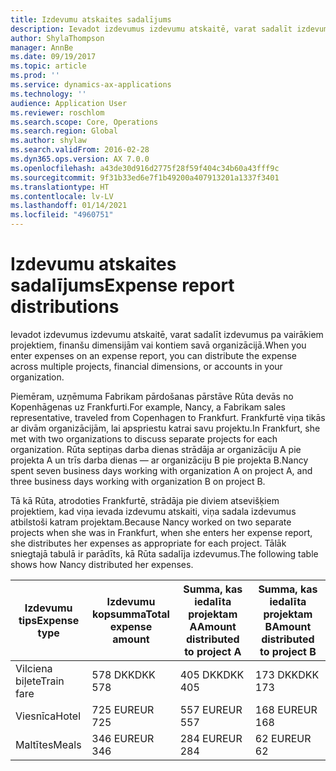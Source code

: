 ```yaml
---
title: Izdevumu atskaites sadalījums
description: Ievadot izdevumus izdevumu atskaitē, varat sadalīt izdevumus pa vairākiem projektiem, juridiskām personām vai kontiem savā organizācijā.
author: ShylaThompson
manager: AnnBe
ms.date: 09/19/2017
ms.topic: article
ms.prod: ''
ms.service: dynamics-ax-applications
ms.technology: ''
audience: Application User
ms.reviewer: roschlom
ms.search.scope: Core, Operations
ms.search.region: Global
ms.author: shylaw
ms.search.validFrom: 2016-02-28
ms.dyn365.ops.version: AX 7.0.0
ms.openlocfilehash: a43de30d916d2775f28f59f404c34b60a43fff9c
ms.sourcegitcommit: 9f31b33ed6e7f1b49200a407913201a1337f3401
ms.translationtype: HT
ms.contentlocale: lv-LV
ms.lasthandoff: 01/14/2021
ms.locfileid: "4960751"
---
```

# <a name="expense-report-distributions"></a><span data-ttu-id="9c6df-103">Izdevumu atskaites sadalījums</span><span class="sxs-lookup"><span data-stu-id="9c6df-103">Expense report distributions</span></span>

<span data-ttu-id="9c6df-104">Ievadot izdevumus izdevumu atskaitē, varat sadalīt izdevumus pa vairākiem projektiem, finanšu dimensijām vai kontiem savā organizācijā.</span><span class="sxs-lookup"><span data-stu-id="9c6df-104">When you enter expenses on an expense report, you can distribute the expense across multiple projects, financial dimensions, or accounts in your organization.</span></span>

<span data-ttu-id="9c6df-105">Piemēram, uzņēmuma Fabrikam pārdošanas pārstāve Rūta devās no Kopenhāgenas uz Frankfurti.</span><span class="sxs-lookup"><span data-stu-id="9c6df-105">For example, Nancy, a Fabrikam sales representative, traveled from Copenhagen to Frankfurt.</span></span> <span data-ttu-id="9c6df-106">Frankfurtē viņa tikās ar divām organizācijām, lai apspriestu katrai savu projektu.</span><span class="sxs-lookup"><span data-stu-id="9c6df-106">In Frankfurt, she met with two organizations to discuss separate projects for each organization.</span></span> <span data-ttu-id="9c6df-107">Rūta septiņas darba dienas strādāja ar organizāciju A pie projekta A un trīs darba dienas — ar organizāciju B pie projekta B.</span><span class="sxs-lookup"><span data-stu-id="9c6df-107">Nancy spent seven business days working with organization A on project A, and three business days working with organization B on project B.</span></span>

<span data-ttu-id="9c6df-108">Tā kā Rūta, atrodoties Frankfurtē, strādāja pie diviem atsevišķiem projektiem, kad viņa ievada izdevumu atskaiti, viņa sadala izdevumus atbilstoši katram projektam.</span><span class="sxs-lookup"><span data-stu-id="9c6df-108">Because Nancy worked on two separate projects when she was in Frankfurt, when she enters her expense report, she distributes her expenses as appropriate for each project.</span></span> <span data-ttu-id="9c6df-109">Tālāk sniegtajā tabulā ir parādīts, kā Rūta sadalīja izdevumus.</span><span class="sxs-lookup"><span data-stu-id="9c6df-109">The following table shows how Nancy distributed her expenses.</span></span>


| <span data-ttu-id="9c6df-110">Izdevumu tips</span><span class="sxs-lookup"><span data-stu-id="9c6df-110">Expense type</span></span> | <span data-ttu-id="9c6df-111">Izdevumu kopsumma</span><span class="sxs-lookup"><span data-stu-id="9c6df-111">Total expense amount</span></span>|<span data-ttu-id="9c6df-112">Summa, kas iedalīta projektam A</span><span class="sxs-lookup"><span data-stu-id="9c6df-112">Amount distributed to project A</span></span>| <span data-ttu-id="9c6df-113">Summa, kas iedalīta projektam B</span><span class="sxs-lookup"><span data-stu-id="9c6df-113">Amount distributed to project B</span></span> |
|--------------|---------------------|-------------------------------|---------------------------------|
|<span data-ttu-id="9c6df-114">Vilciena biļete</span><span class="sxs-lookup"><span data-stu-id="9c6df-114">Train fare</span></span>   |<span data-ttu-id="9c6df-115">578 DKK</span><span class="sxs-lookup"><span data-stu-id="9c6df-115">DKK 578</span></span>              |<span data-ttu-id="9c6df-116">405 DKK</span><span class="sxs-lookup"><span data-stu-id="9c6df-116">DKK 405</span></span>                        |<span data-ttu-id="9c6df-117">173 DKK</span><span class="sxs-lookup"><span data-stu-id="9c6df-117">DKK 173</span></span>                          |
|<span data-ttu-id="9c6df-118">Viesnīca</span><span class="sxs-lookup"><span data-stu-id="9c6df-118">Hotel</span></span>         |<span data-ttu-id="9c6df-119">725 EUR</span><span class="sxs-lookup"><span data-stu-id="9c6df-119">EUR 725</span></span>              |<span data-ttu-id="9c6df-120">557 EUR</span><span class="sxs-lookup"><span data-stu-id="9c6df-120">EUR 557</span></span>                        |<span data-ttu-id="9c6df-121">168 EUR</span><span class="sxs-lookup"><span data-stu-id="9c6df-121">EUR 168</span></span>                          |
|<span data-ttu-id="9c6df-122">Maltītes</span><span class="sxs-lookup"><span data-stu-id="9c6df-122">Meals</span></span>         |<span data-ttu-id="9c6df-123">346 EUR</span><span class="sxs-lookup"><span data-stu-id="9c6df-123">EUR 346</span></span>              |<span data-ttu-id="9c6df-124">284 EUR</span><span class="sxs-lookup"><span data-stu-id="9c6df-124">EUR 284</span></span>                        |<span data-ttu-id="9c6df-125">62 EUR</span><span class="sxs-lookup"><span data-stu-id="9c6df-125">EUR 62</span></span>                           |

